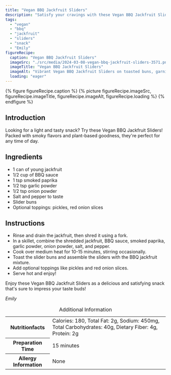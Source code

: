 ```yaml
---
title: "Vegan BBQ Jackfruit Sliders"
description: "Satisfy your cravings with these Vegan BBQ Jackfruit Sliders! Easy to make, full of smoky flavors, and perfect for a quick snack or light meal."
tags:
  - "vegan"
  - "bbq"
  - "jackfruit"
  - "sliders"
  - "snack"
  - "Emily"
figureRecipe: 
  caption: "Vegan BBQ Jackfruit Sliders"
  imageSrc: "./src/media/2024-03-08-vegan-bbq-jackfruit-sliders-3571.png"
  imageTitle: "Vegan BBQ Jackfruit Sliders"
  imageAlt: "Vibrant Vegan BBQ Jackfruit Sliders on toasted buns, garnished with pickles and red onion, arranged on a tidy table setting."
  loading: "eager"
---
```


{% figure figureRecipe.caption %}
{% picture figureRecipe.imageSrc, figureRecipe.imageTitle, figureRecipe.imageAlt, figureRecipe.loading %}
{% endfigure %}

## Introduction

Looking for a light and tasty snack? Try these Vegan BBQ Jackfruit Sliders! Packed with smoky flavors and plant-based goodness, they're perfect for any time of day.

## Ingredients

- 1 can of young jackfruit
- 1/2 cup of BBQ sauce
- 1 tsp smoked paprika
- 1/2 tsp garlic powder
- 1/2 tsp onion powder
- Salt and pepper to taste
- Slider buns
- Optional toppings: pickles, red onion slices

## Instructions

- Rinse and drain the jackfruit, then shred it using a fork.
- In a skillet, combine the shredded jackfruit, BBQ sauce, smoked paprika, garlic powder, onion powder, salt, and pepper.
- Cook over medium heat for 10-15 minutes, stirring occasionally.
- Toast the slider buns and assemble the sliders with the BBQ jackfruit mixture.
- Add optional toppings like pickles and red onion slices.
- Serve hot and enjoy!

Enjoy these Vegan BBQ Jackfruit Sliders as a delicious and satisfying snack that's sure to impress your taste buds!

*Emily*

<table><caption class='sr-only'>Additional Information</caption><tr><th>Nutritionfacts</th><td>Calories: 180, Total Fat: 2g, Sodium: 450mg, Total Carbohydrates: 40g, Dietary Fiber: 4g, Protein: 2g&nbsp;</td></tr><tr><th>Preparation Time</th><td>15 minutes&nbsp;</td></tr><tr><th>Allergy Information</th><td>None&nbsp;</td></tr></table>

